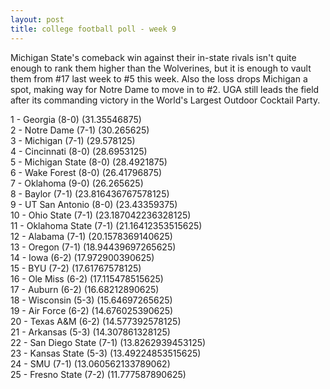 ```yaml
---
layout: post
title: college football poll - week 9
---
```


Michigan State's comeback win against their in-state rivals isn't quite
enough to rank them higher than the Wolverines, but it is enough to
vault them from #17 last week to #5 this week.  Also the loss drops
Michigan a spot, making way for Notre Dame to move in to #2.  UGA still
leads the field after its commanding victory in the World's Largest Outdoor
Cocktail Party.

1 - Georgia (8-0) (31.35546875)  
2 - Notre Dame (7-1) (30.265625)  
3 - Michigan (7-1) (29.578125)  
4 - Cincinnati (8-0) (28.6953125)  
5 - Michigan State (8-0) (28.4921875)  
6 - Wake Forest (8-0) (26.41796875)  
7 - Oklahoma (9-0) (26.265625)  
8 - Baylor (7-1) (23.816436767578125)  
9 - UT San Antonio (8-0) (23.43359375)  
10 - Ohio State (7-1) (23.187042236328125)  
11 - Oklahoma State (7-1) (21.16412353515625)  
12 - Alabama (7-1) (20.1578369140625)  
13 - Oregon (7-1) (18.94439697265625)  
14 - Iowa (6-2) (17.972900390625)  
15 - BYU (7-2) (17.61767578125)  
16 - Ole Miss (6-2) (17.115478515625)  
17 - Auburn (6-2) (16.68212890625)  
18 - Wisconsin (5-3) (15.64697265625)  
19 - Air Force (6-2) (14.676025390625)  
20 - Texas A&M (6-2) (14.577392578125)  
21 - Arkansas (5-3) (14.307861328125)  
22 - San Diego State (7-1) (13.8262939453125)  
23 - Kansas State (5-3) (13.49224853515625)  
24 - SMU (7-1) (13.060562133789062)  
25 - Fresno State (7-2) (11.777587890625)  
